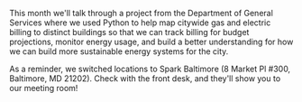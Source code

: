 This month we'll talk through a project from the Department of General Services where we used Python to help map citywide gas and electric billing to distinct buildings so that we can track billing for budget projections, monitor energy usage, and build a better understanding for how we can build more sustainable energy systems for the city.

As a reminder, we switched locations to Spark Baltimore (8 Market Pl #300, Baltimore, MD 21202). Check with the front desk, and they'll show you to our meeting room!

